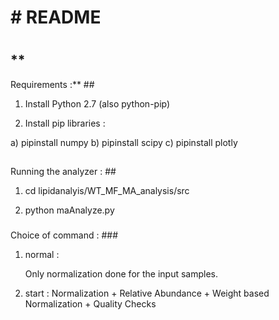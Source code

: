 # # README #
 #
## **
Requirements :** ##

1) Install Python 2.7 (also python-pip)

2) Install pip libraries : 

a) pipinstall numpy
b) pipinstall scipy
c) pipinstall plotly
## 
Running the analyzer : ##

1) cd lipidanalyis/WT_MF_MA_analysis/src

2) python maAnalyze.py <inputfiles> <output directory> <command>
### 
Choice of command : ### 

1) normal :

   Only normalization done for the input samples.

2) start :
   Normalization + Relative Abundance + Weight based Normalization + Quality Checks